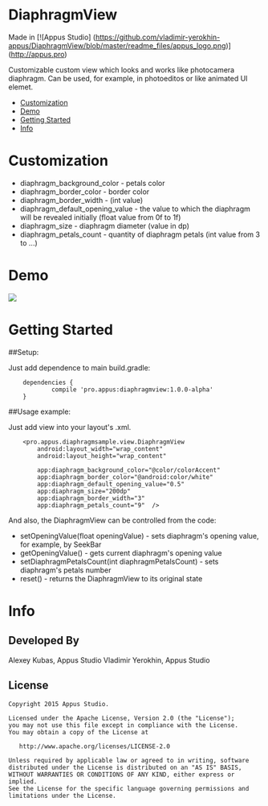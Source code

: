 # DiaphragmView
Made in [![Appus Studio] (https://github.com/vladimir-yerokhin-appus/DiaphragmView/blob/master/readme_files/appus_logo.png)] (http://appus.pro)

Customizable custom view which looks and works like photocamera diaphragm. 
Can be used, for example, in photoeditos or like animated UI elemet.

* [Customization](#customization)
* [Demo](#demo)
* [Getting Started](#getting-started)
* [Info](#info)

# Customization

* diaphragm_background_color - petals color
* diaphragm_border_color - border color
* diaphragm_border_width - (int value)
* diaphragm_default_opening_value - the value to which the diaphragm will be revealed initially (float value from 0f to 1f)
* diaphragm_size - diaphragm diameter (value in dp)
* diaphragm_petals_count - quantity of diaphragm petals (int value from 3 to ...)


# Demo

![](https://github.com/vladimir-yerokhin-appus/DiaphragmView/blob/master/readme_files/diaphragmViewGif.gif)

# Getting Started

##Setup:

   Just add dependence to main build.gradle:

        dependencies {
                compile 'pro.appus:diaphragmview:1.0.0-alpha'
        }
   
##Usage example:

   Just add view into your layout's .xml.
   
        <pro.appus.diaphragmsample.view.DiaphragmView
        	android:layout_width="wrap_content"
        	android:layout_height="wrap_content"

        	app:diaphragm_background_color="@color/colorAccent"
        	app:diaphragm_border_color="@android:color/white"
        	app:diaphragm_default_opening_value="0.5"
        	app:diaphragm_size="200dp"
        	app:diaphragm_border_width="3"
        	app:diaphragm_petals_count="9"  />

   And also, the DiaphragmView can be controlled from the code:

   * setOpeningValue(float openingValue) - sets diaphragm's opening value, for example, by SeekBar
   * getOpeningValue() - gets current diaphragm's opening value
   * setDiaphragmPetalsCount(int diaphragmPetalsCount) - sets diaphragm's petals number
   * reset() - returns the DiaphragmView to its original state

# Info

## Developed By

Alexey Kubas, Appus Studio
Vladimir Yerokhin, Appus Studio

## License

```
Copyright 2015 Appus Studio.

Licensed under the Apache License, Version 2.0 (the "License");
you may not use this file except in compliance with the License.
You may obtain a copy of the License at

   http://www.apache.org/licenses/LICENSE-2.0

Unless required by applicable law or agreed to in writing, software
distributed under the License is distributed on an "AS IS" BASIS,
WITHOUT WARRANTIES OR CONDITIONS OF ANY KIND, either express or implied.
See the License for the specific language governing permissions and
limitations under the License.
```
